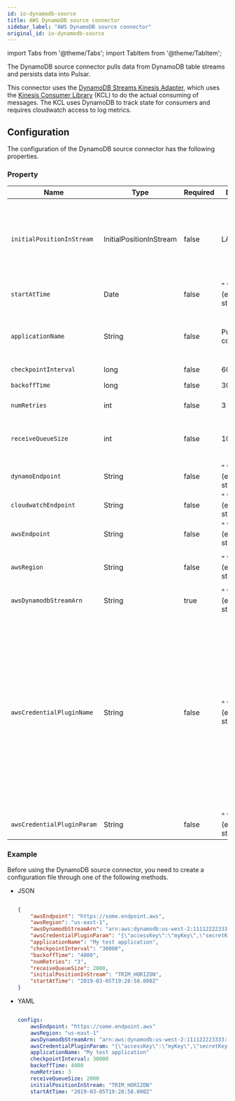 ```yaml
---
id: io-dynamodb-source
title: AWS DynamoDB source connector
sidebar_label: "AWS DynamoDB source connector"
original_id: io-dynamodb-source
---
```


import Tabs from '@theme/Tabs';
import TabItem from '@theme/TabItem';


The DynamoDB source connector pulls data from DynamoDB table streams and persists data into Pulsar.

This connector uses the [DynamoDB Streams Kinesis Adapter](https://github.com/awslabs/dynamodb-streams-kinesis-adapter),
which uses the [Kinesis Consumer Library](https://github.com/awslabs/amazon-kinesis-client) (KCL) to do the actual
consuming of messages. The KCL uses DynamoDB to track state for consumers and requires cloudwatch access to log metrics.


## Configuration

The configuration of the DynamoDB source connector has the following properties.

### Property

| Name | Type|Required | Default | Description 
|------|----------|----------|---------|-------------|
`initialPositionInStream`|InitialPositionInStream|false|LATEST|The position where the connector starts from.<br /><br />Below are the available options:<br /><br /><li>`AT_TIMESTAMP`: start from the record at or after the specified timestamp.<br /><br /></li><li>`LATEST`: start after the most recent data record.<br /><br /></li><li>`TRIM_HORIZON`: start from the oldest available data record.</li>
`startAtTime`|Date|false|" " (empty string)|If set to `AT_TIMESTAMP`, it specifies the point in time to start consumption.
`applicationName`|String|false|Pulsar IO connector|The name of the KCL application.  Must be unique, as it is used to define the table name for the dynamo table used for state tracking. <br /><br />By default, the application name is included in the user agent string used to make AWS requests. This can assist with troubleshooting, for example, distinguish requests made by separate connector instances.
`checkpointInterval`|long|false|60000|The frequency of the KCL checkpoint in milliseconds.
`backoffTime`|long|false|3000|The amount of time to delay between requests when the connector encounters a throttling exception from AWS Kinesis in milliseconds.
`numRetries`|int|false|3|The number of re-attempts when the connector encounters an exception while trying to set a checkpoint.
`receiveQueueSize`|int|false|1000|The maximum number of AWS records that can be buffered inside the connector. <br /><br />Once the `receiveQueueSize` is reached, the connector does not consume any messages from Kinesis until some messages in the queue are successfully consumed.
`dynamoEndpoint`|String|false|" " (empty string)|The Dynamo end-point URL, which can be found at [here](https://docs.aws.amazon.com/general/latest/gr/rande.html).
`cloudwatchEndpoint`|String|false|" " (empty string)|The Cloudwatch end-point URL, which can be found at [here](https://docs.aws.amazon.com/general/latest/gr/rande.html).
`awsEndpoint`|String|false|" " (empty string)|The DynamoDB Streams end-point URL, which can be found at [here](https://docs.aws.amazon.com/general/latest/gr/rande.html).
`awsRegion`|String|false|" " (empty string)|The AWS region. <br /><br />**Example**<br /> us-west-1, us-west-2
`awsDynamodbStreamArn`|String|true|" " (empty string)|The DynamoDB stream arn.
`awsCredentialPluginName`|String|false|" " (empty string)|The fully-qualified class name of implementation of {@inject: github:AwsCredentialProviderPlugin:/pulsar-io/aws/src/main/java/org/apache/pulsar/io/aws/AwsCredentialProviderPlugin.java}.<br /><br />`awsCredentialProviderPlugin` has the following built-in plugs:<br /><br /><li>`org.apache.pulsar.io.kinesis.AwsDefaultProviderChainPlugin`:<br /> this plugin uses the default AWS provider chain.<br />For more information, see [using the default credential provider chain](https://docs.aws.amazon.com/sdk-for-java/v1/developer-guide/credentials.html#credentials-default).<br /><br /></li><li>`org.apache.pulsar.io.kinesis.STSAssumeRoleProviderPlugin`: <br />this plugin takes a configuration via the `awsCredentialPluginParam` that describes a role to assume when running the KCL.<br />**JSON configuration example**<br />`{"roleArn": "arn...", "roleSessionName": "name"}` <br /><br />`awsCredentialPluginName` is a factory class which creates an AWSCredentialsProvider that is used by Kinesis sink. <br /><br />If `awsCredentialPluginName` set to empty, the Kinesis sink creates a default AWSCredentialsProvider which accepts json-map of credentials in `awsCredentialPluginParam`.</li>
`awsCredentialPluginParam`|String |false|" " (empty string)|The JSON parameter to initialize `awsCredentialsProviderPlugin`.

### Example

Before using the DynamoDB source connector, you need to create a configuration file through one of the following methods.

* JSON 

    ```json
    
    {
        "awsEndpoint": "https://some.endpoint.aws",
        "awsRegion": "us-east-1",
        "awsDynamodbStreamArn": "arn:aws:dynamodb:us-west-2:111122223333:table/TestTable/stream/2015-05-11T21:21:33.291",
        "awsCredentialPluginParam": "{\"accessKey\":\"myKey\",\"secretKey\":\"my-Secret\"}",
        "applicationName": "My test application",
        "checkpointInterval": "30000",
        "backoffTime": "4000",
        "numRetries": "3",
        "receiveQueueSize": 2000,
        "initialPositionInStream": "TRIM_HORIZON",
        "startAtTime": "2019-03-05T19:28:58.000Z"
    }
    
    ```

* YAML

    ```yaml
    
    configs:
        awsEndpoint: "https://some.endpoint.aws"
        awsRegion: "us-east-1"
        awsDynamodbStreamArn: "arn:aws:dynamodb:us-west-2:111122223333:table/TestTable/stream/2015-05-11T21:21:33.291"
        awsCredentialPluginParam: "{\"accessKey\":\"myKey\",\"secretKey\":\"my-Secret\"}"
        applicationName: "My test application"
        checkpointInterval: 30000
        backoffTime: 4000
        numRetries: 3
        receiveQueueSize: 2000
        initialPositionInStream: "TRIM_HORIZON"
        startAtTime: "2019-03-05T19:28:58.000Z"
    
    ```

